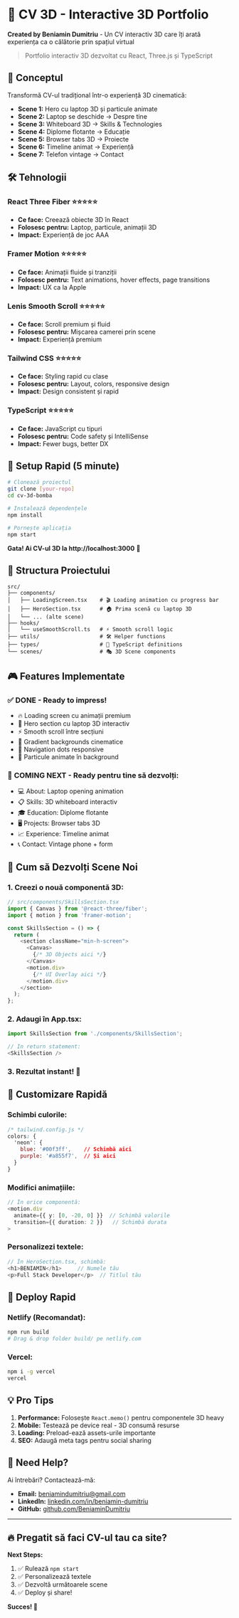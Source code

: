 # 🚀 CV 3D - Interactive 3D Portfolio

**Created by Beniamin Dumitriu** - Un CV interactiv 3D care îți arată experiența ca o călătorie prin spațiul virtual

> Portfolio interactiv 3D dezvoltat cu React, Three.js și TypeScript

## 🎯 Conceptul

Transformă CV-ul tradițional într-o experiență 3D cinematică:
- **Scene 1:** Hero cu laptop 3D și particule animate
- **Scene 2:** Laptop se deschide → Despre tine
- **Scene 3:** Whiteboard 3D → Skills & Technologies  
- **Scene 4:** Diplome flotante → Educație
- **Scene 5:** Browser tabs 3D → Proiecte
- **Scene 6:** Timeline animat → Experiență  
- **Scene 7:** Telefon vintage → Contact

## 🛠 Tehnologii

### **React Three Fiber** ⭐⭐⭐⭐⭐
- **Ce face:** Creează obiecte 3D în React
- **Folosesc pentru:** Laptop, particule, animații 3D
- **Impact:** Experiență de joc AAA

### **Framer Motion** ⭐⭐⭐⭐⭐  
- **Ce face:** Animații fluide și tranziții
- **Folosesc pentru:** Text animations, hover effects, page transitions
- **Impact:** UX ca la Apple

### **Lenis Smooth Scroll** ⭐⭐⭐⭐⭐
- **Ce face:** Scroll premium și fluid
- **Folosesc pentru:** Mișcarea camerei prin scene
- **Impact:** Experiență premium

### **Tailwind CSS** ⭐⭐⭐⭐⭐
- **Ce face:** Styling rapid cu clase
- **Folosesc pentru:** Layout, colors, responsive design
- **Impact:** Design consistent și rapid

### **TypeScript** ⭐⭐⭐⭐⭐
- **Ce face:** JavaScript cu tipuri
- **Folosesc pentru:** Code safety și IntelliSense
- **Impact:** Fewer bugs, better DX

## 🏁 Setup Rapid (5 minute)

```bash
# Clonează proiectul
git clone [your-repo]
cd cv-3d-bomba

# Instalează dependențele
npm install

# Pornește aplicația
npm start
```

**Gata! Ai CV-ul 3D la http://localhost:3000** 🎉

## 📁 Structura Proiectului

```
src/
├── components/
│   ├── LoadingScreen.tsx    # 🎬 Loading animation cu progress bar
│   ├── HeroSection.tsx      # 🏠 Prima scenă cu laptop 3D
│   └── ... (alte scene)
├── hooks/
│   └── useSmoothScroll.ts   # ⚡ Smooth scroll logic
├── utils/                   # 🛠 Helper functions
├── types/                   # 📝 TypeScript definitions
└── scenes/                  # 🎭 3D Scene components
```

## 🎮 Features Implementate

### ✅ **DONE - Ready to impress!**
- 🔥 Loading screen cu animații premium
- 🚀 Hero section cu laptop 3D interactiv
- ⚡ Smooth scroll între secțiuni
- 🎨 Gradient backgrounds cinematice
- 📱 Navigation dots responsive
- 🌟 Particule animate în background

### 🔮 **COMING NEXT - Ready pentru tine să dezvolți:**
- 💻 About: Laptop opening animation
- 📋 Skills: 3D whiteboard interactiv
- 🎓 Education: Diplome flotante
- 🖥 Projects: Browser tabs 3D
- 📈 Experience: Timeline animat
- 📞 Contact: Vintage phone + form

## 🔧 Cum să Dezvolți Scene Noi

### 1. **Creezi o nouă componentă 3D:**
```typescript
// src/components/SkillsSection.tsx
import { Canvas } from '@react-three/fiber';
import { motion } from 'framer-motion';

const SkillsSection = () => {
  return (
    <section className="min-h-screen">
      <Canvas>
        {/* 3D Objects aici */}
      </Canvas>
      <motion.div>
        {/* UI Overlay aici */}
      </motion.div>
    </section>
  );
};
```

### 2. **Adaugi în App.tsx:**
```typescript
import SkillsSection from './components/SkillsSection';

// In return statement:
<SkillsSection />
```

### 3. **Rezultat instant!** 🎉

## 🎨 Customizare Rapidă

### **Schimbi culorile:**
```css
/* tailwind.config.js */
colors: {
  'neon': {
    blue: '#00f3ff',    // Schimbă aici
    purple: '#a855f7',  // Și aici
  }
}
```

### **Modifici animațiile:**
```typescript
// În orice componentă:
<motion.div
  animate={{ y: [0, -20, 0] }}  // Schimbă valorile
  transition={{ duration: 2 }}   // Schimbă durata
>
```

### **Personalizezi textele:**
```typescript
// În HeroSection.tsx, schimbă:
<h1>BENIAMIN</h1>     // Numele tău
<p>Full Stack Developer</p>  // Titlul tău
```

## 🚀 Deploy Rapid

### **Netlify (Recomandat):**
```bash
npm run build
# Drag & drop folder build/ pe netlify.com
```

### **Vercel:**
```bash
npm i -g vercel
vercel
```

## 💡 Pro Tips

1. **Performance:** Folosește `React.memo()` pentru componentele 3D heavy
2. **Mobile:** Testează pe device real - 3D consumă resurse
3. **Loading:** Preload-ează assets-urile importante
4. **SEO:** Adaugă meta tags pentru social sharing

## 🤝 Need Help?

Ai întrebări? Contactează-mă:
- **Email:** beniamindumitriu@gmail.com
- **LinkedIn:** [linkedin.com/in/beniamin-dumitriu](https://linkedin.com/in/beniamin-dumitriu)
- **GitHub:** [github.com/BeniaminDumitriu](https://github.com/BeniaminDumitriu)

---

## 🔥 **Pregatit să faci CV-ul tau ca site?**

**Next Steps:**
1. ✅ Rulează `npm start`
2. ✅ Personalizează textele
3. ✅ Dezvoltă următoarele scene
4. ✅ Deploy și share!

**Succes! 🚀**
